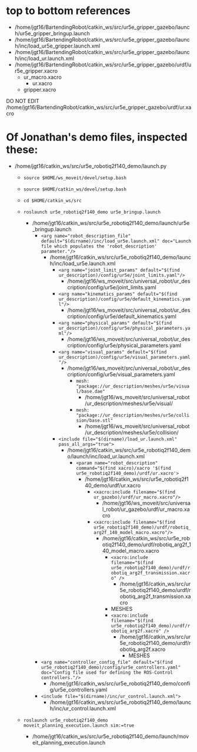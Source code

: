 # top to bottom references

- /home/jgt16/BartendingRobot/catkin_ws/src/ur5e_gripper_gazebo/launch/ur5e_gripper_bringup.launch
- /home/jgt16/BartendingRobot/catkin_ws/src/ur5e_gripper_gazebo/launch/inc/load_ur5e_gripper.launch.xml
- /home/jgt16/BartendingRobot/catkin_ws/src/ur5e_gripper_gazebo/launch/inc/load_ur.launch.xml
- /home/jgt16/BartendingRobot/catkin_ws/src/ur5e_gripper_gazebo/urdf/ur5e_gripper.xacro
    - ur_macro.xacro
        - ur.xacro
    - gripper.xacro

DO NOT EDIT /home/jgt16/BartendingRobot/catkin_ws/src/ur5e_gripper_gazebo/urdf/ur.xacro

# Of Jonathan's demo files, inspected these:
- /home/jgt16/catkin_ws/src/ur5e_robotiq2f140_demo/launch.py
    - `source $HOME/ws_moveit/devel/setup.bash`
    - `source $HOME/catkin_ws/devel/setup.bash`
    - `cd $HOME/catkin_ws/src`
    - `roslaunch ur5e_robotiq2f140_demo ur5e_bringup.launch`
        - /home/jgt16/catkin_ws/src/ur5e_robotiq2f140_demo/launch/ur5e_bringup.launch
            - `<arg name="robot_description_file" default="$(dirname)/inc/load_ur5e.launch.xml" doc="Launch file which populates the 'robot_description' parameter."/>`
                - /home/jgt16/catkin_ws/src/ur5e_robotiq2f140_demo/launch/inc/load_ur5e.launch.xml
                    - `<arg name="joint_limit_params" default="$(find ur_description)/config/ur5e/joint_limits.yaml"/>`
                        - /home/jgt16/ws_moveit/src/universal_robot/ur_description/config/ur5e/joint_limits.yaml
                    - `<arg name="kinematics_params" default="$(find ur_description)/config/ur5e/default_kinematics.yaml"/>`
                        - /home/jgt16/ws_moveit/src/universal_robot/ur_description/config/ur5e/default_kinematics.yaml
                    - `<arg name="physical_params" default="$(find ur_description)/config/ur5e/physical_parameters.yaml"/>`
                        - /home/jgt16/ws_moveit/src/universal_robot/ur_description/config/ur5e/physical_parameters.yaml
                    - `<arg name="visual_params" default="$(find ur_description)/config/ur5e/visual_parameters.yaml"/>`
                        - /home/jgt16/ws_moveit/src/universal_robot/ur_description/config/ur5e/visual_parameters.yaml
                            - `mesh: "package://ur_description/meshes/ur5e/visual/base.dae"`
                                - /home/jgt16/ws_moveit/src/universal_robot/ur_description/meshes/ur5e/visual/
                            - `mesh: "package://ur_description/meshes/ur5e/collision/base.stl"`
                                - /home/jgt16/ws_moveit/src/universal_robot/ur_description/meshes/ur5e/collision/
                    - `<include file="$(dirname)/load_ur.launch.xml" pass_all_args="true">`
                        - /home/jgt16/catkin_ws/src/ur5e_robotiq2f140_demo/launch/inc/load_ur.launch.xml
                            - `<param name="robot_description" command="$(find xacro)/xacro '$(find ur5e_robotiq2f140_demo)/urdf/ur.xacro'>`
                                - /home/jgt16/catkin_ws/src/ur5e_robotiq2f140_demo/urdf/ur.xacro
                                    - `<xacro:include filename="$(find ur_gazebo)/urdf/ur_macro.xacro"/>`
                                        - /home/jgt16/ws_moveit/src/universal_robot/ur_gazebo/urdf/ur_macro.xacro
                                    - `<xacro:include filename="$(find ur5e_robotiq2f140_demo)/urdf/robotiq_arg2f_140_model_macro.xacro"/>`
                                        - /home/jgt16/catkin_ws/src/ur5e_robotiq2f140_demo/urdf/robotiq_arg2f_140_model_macro.xacro
                                            - `<xacro:include filename="$(find ur5e_robotiq2f140_demo)/urdf/robotiq_arg2f_transmission.xacro" />`
                                                - /home/jgt16/catkin_ws/src/ur5e_robotiq2f140_demo/urdf/robotiq_arg2f_transmission.xacro
                                            - MESHES
                                            - `<xacro:include filename="$(find ur5e_robotiq2f140_demo)/urdf/robotiq_arg2f.xacro" />`
                                                - /home/jgt16/catkin_ws/src/ur5e_robotiq2f140_demo/urdf/robotiq_arg2f.xacro
                                                    - MESHES
            - `<arg name="controller_config_file" default="$(find ur5e_robotiq2f140_demo)/config/ur5e_controllers.yaml" doc="Config file used for defining the ROS-Control controllers."/>`
                - /home/jgt16/catkin_ws/src/ur5e_robotiq2f140_demo/config/ur5e_controllers.yaml
            - `<include file="$(dirname)/inc/ur_control.launch.xml">`
                - /home/jgt16/catkin_ws/src/ur5e_robotiq2f140_demo/launch/inc/ur_control.launch.xml






                        
    - `roslaunch ur5e_robotiq2f140_demo moveit_planning_execution.launch sim:=true`
        - /home/jgt16/catkin_ws/src/ur5e_robotiq2f140_demo/launch/moveit_planning_execution.launch